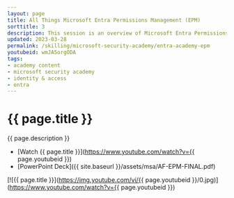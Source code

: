 ```yaml
---
layout: page
title: All Things Microsoft Entra Permissions Management (EPM)
sorttitle: 3
description: This session is an overview of Microsoft Entra Permissions Management (EPM), previously CloudKnox, a CIEM (Cloud Infrastructure Entitlement Management) solution. Exlplore an architecture summary with a comprehensive demo of the most critical features.
updated: 2023-03-28
permalink: /skilling/microsoft-security-academy/entra-academy-epm
youtubeid: wmJA5orgODA
tags: 
- academy content
- microsoft security academy
- identity & access
- entra
---
```


# {{ page.title }}

{{ page.description }}

* [Watch {{ page.title }}](https://www.youtube.com/watch?v={{ page.youtubeid }})
* [PowerPoint Deck]({{ site.baseurl }}/assets/msa/AF-EPM-FINAL.pdf)

[![{{ page.title }}](https://img.youtube.com/vi/{{ page.youtubeid }}/0.jpg)](https://www.youtube.com/watch?v={{ page.youtubeid }})